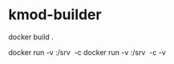 # kmod-builder

docker build .

docker run -v <path-to-outdir>:/srv <image> -c <config value>
docker run -v <path-to-outdir>:/srv <image> -c <config value> -v <kernel-uname-r>
